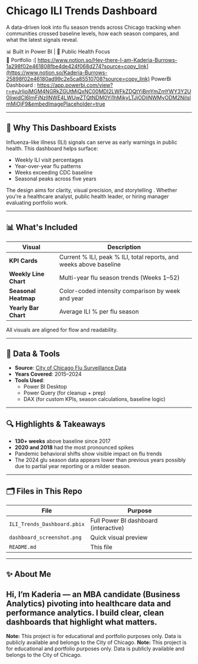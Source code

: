 #  Chicago ILI Trends Dashboard

A data-driven look into flu season trends across Chicago tracking when communities crossed baseline levels, how each season compares, and what the latest signals reveal.

📊 Built in Power BI | 🏥 Public Health Focus  
🔗 Portfolio :[ https://www.notion.so/Hey-there-I-am-Kaderia-Burrows-1a298f02e461808fbe4de424f068d274?source=copy_link](https://www.notion.so/Kaderia-Burrows-25898f02e46180ad99c2e5ca85510708?source=copy_link)
PowerBi Dashboard : https://app.powerbi.com/view?r=eyJrIjoiMGM4NGRkZGUtMjQxNC00MDI2LWFkZDQtYjBmYmZmYWY3Y2U0IiwidCI6ImFjNzllNWE4LWUwZTQtNDM0Yi1hMjkyLTJjODliNWMyODM2NiIsImMiOjF9&embedImagePlaceholder=true

---

## 📌 Why This Dashboard Exists

Influenza-like illness (ILI) signals can serve as early warnings in public health. This dashboard helps surface:

- Weekly ILI visit percentages
- Year-over-year flu patterns
- Weeks exceeding CDC baseline
- Seasonal peaks across five years

The design aims for clarity, visual precision, and storytelling . Whether you're a healthcare analyst, public health leader, or hiring manager evaluating portfolio work.

---

## 📊 What's Included

| Visual                  | Description                                                      |
|------------------------|------------------------------------------------------------------|
| **KPI Cards**          | Current % ILI, peak % ILI, total reports, and weeks above baseline |
| **Weekly Line Chart**  | Multi-year flu season trends (Weeks 1–52)                        |
| **Seasonal Heatmap**   | Color-coded intensity comparison by week and year               |
| **Yearly Bar Chart**   | Average ILI % per flu season                                     |

All visuals are aligned for flow and readability.

---

## 📂 Data & Tools

- **Source**: [City of Chicago Flu Surveillance Data](https://data.cityofchicago.org/Health-Human-Services/Influenza-Surveillance-Weekly-Historical/6xmk-qk57)
- **Years Covered**: 2015–2024
- **Tools Used**:
  - Power BI Desktop
  - Power Query (for cleanup + prep)
  - DAX (for custom KPIs, season calculations, baseline logic)

---

## 🔍 Highlights & Takeaways

- **130+ weeks** above baseline since 2017
- **2020 and 2018** had the most pronounced spikes
- Pandemic behavioral shifts show visible impact on flu trends
- The 2024 glu season data appears lower than previous years possibly due to partial year reporting or a milder season.

---

## 🗂️ Files in This Repo

| File                          | Purpose                                       |
|-------------------------------|-----------------------------------------------|
| `ILI_Trends_Dashboard.pbix`   | Full Power BI dashboard (interactive)         |
| `dashboard_screenshot.png`    | Quick visual preview                          |
| `README.md`                   | This file                                     |


---

## ✨ About Me

Hi, I’m Kaderia — an MBA candidate (Business Analytics) pivoting into healthcare data and performance analytics. I build clear, clean dashboards that highlight what matters.
---
**Note:** This project is for educational and portfolio purposes only. Data is publicly available and belongs to the City of Chicago.
**Note:** This project is for educational and portfolio purposes only. Data is publicly available and belongs to the City of Chicago.

